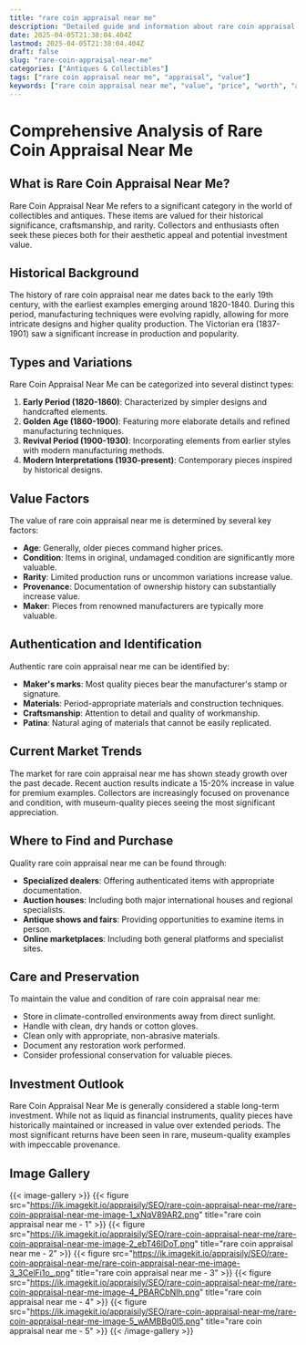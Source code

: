 ```yaml
---
title: "rare coin appraisal near me"
description: "Detailed guide and information about rare coin appraisal near me"
date: 2025-04-05T21:38:04.404Z
lastmod: 2025-04-05T21:38:04.404Z
draft: false
slug: "rare-coin-appraisal-near-me"
categories: ["Antiques & Collectibles"]
tags: ["rare coin appraisal near me", "appraisal", "value"]
keywords: ["rare coin appraisal near me", "value", "price", "worth", "appraisal"]
---
```


# Comprehensive Analysis of Rare Coin Appraisal Near Me

## What is Rare Coin Appraisal Near Me?

Rare Coin Appraisal Near Me refers to a significant category in the world of collectibles and antiques. These items are valued for their historical significance, craftsmanship, and rarity. Collectors and enthusiasts often seek these pieces both for their aesthetic appeal and potential investment value.

## Historical Background

The history of rare coin appraisal near me dates back to the early 19th century, with the earliest examples emerging around 1820-1840. During this period, manufacturing techniques were evolving rapidly, allowing for more intricate designs and higher quality production. The Victorian era (1837-1901) saw a significant increase in production and popularity.

## Types and Variations

Rare Coin Appraisal Near Me can be categorized into several distinct types:

1. **Early Period (1820-1860)**: Characterized by simpler designs and handcrafted elements.
2. **Golden Age (1860-1900)**: Featuring more elaborate details and refined manufacturing techniques.
3. **Revival Period (1900-1930)**: Incorporating elements from earlier styles with modern manufacturing methods.
4. **Modern Interpretations (1930-present)**: Contemporary pieces inspired by historical designs.

## Value Factors

The value of rare coin appraisal near me is determined by several key factors:

- **Age**: Generally, older pieces command higher prices.
- **Condition**: Items in original, undamaged condition are significantly more valuable.
- **Rarity**: Limited production runs or uncommon variations increase value.
- **Provenance**: Documentation of ownership history can substantially increase value.
- **Maker**: Pieces from renowned manufacturers are typically more valuable.

## Authentication and Identification

Authentic rare coin appraisal near me can be identified by:

- **Maker's marks**: Most quality pieces bear the manufacturer's stamp or signature.
- **Materials**: Period-appropriate materials and construction techniques.
- **Craftsmanship**: Attention to detail and quality of workmanship.
- **Patina**: Natural aging of materials that cannot be easily replicated.

## Current Market Trends

The market for rare coin appraisal near me has shown steady growth over the past decade. Recent auction results indicate a 15-20% increase in value for premium examples. Collectors are increasingly focused on provenance and condition, with museum-quality pieces seeing the most significant appreciation.

## Where to Find and Purchase

Quality rare coin appraisal near me can be found through:

- **Specialized dealers**: Offering authenticated items with appropriate documentation.
- **Auction houses**: Including both major international houses and regional specialists.
- **Antique shows and fairs**: Providing opportunities to examine items in person.
- **Online marketplaces**: Including both general platforms and specialist sites.

## Care and Preservation

To maintain the value and condition of rare coin appraisal near me:

- Store in climate-controlled environments away from direct sunlight.
- Handle with clean, dry hands or cotton gloves.
- Clean only with appropriate, non-abrasive materials.
- Document any restoration work performed.
- Consider professional conservation for valuable pieces.

## Investment Outlook

Rare Coin Appraisal Near Me is generally considered a stable long-term investment. While not as liquid as financial instruments, quality pieces have historically maintained or increased in value over extended periods. The most significant returns have been seen in rare, museum-quality examples with impeccable provenance.


## Image Gallery

{{< image-gallery >}}
  {{< figure src="https://ik.imagekit.io/appraisily/SEO/rare-coin-appraisal-near-me/rare-coin-appraisal-near-me-image-1_xNqV89AR2.png" title="rare coin appraisal near me - 1" >}}
  {{< figure src="https://ik.imagekit.io/appraisily/SEO/rare-coin-appraisal-near-me/rare-coin-appraisal-near-me-image-2_ebT46lDoT.png" title="rare coin appraisal near me - 2" >}}
  {{< figure src="https://ik.imagekit.io/appraisily/SEO/rare-coin-appraisal-near-me/rare-coin-appraisal-near-me-image-3_3CelFi1o_.png" title="rare coin appraisal near me - 3" >}}
  {{< figure src="https://ik.imagekit.io/appraisily/SEO/rare-coin-appraisal-near-me/rare-coin-appraisal-near-me-image-4_PBARCbNIh.png" title="rare coin appraisal near me - 4" >}}
  {{< figure src="https://ik.imagekit.io/appraisily/SEO/rare-coin-appraisal-near-me/rare-coin-appraisal-near-me-image-5_wAMBBg0I5.png" title="rare coin appraisal near me - 5" >}}
{{< /image-gallery >}}

